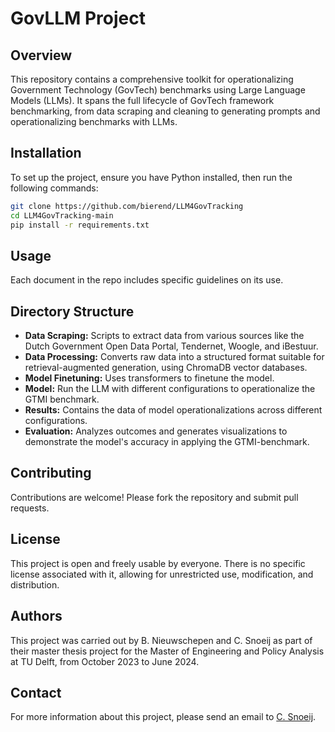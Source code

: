 # GovLLM Project

## Overview
This repository contains a comprehensive toolkit for operationalizing Government Technology (GovTech) benchmarks using Large Language Models (LLMs). It spans the full lifecycle of GovTech framework benchmarking, from data scraping and cleaning to generating prompts and operationalizing benchmarks with LLMs.

## Installation
To set up the project, ensure you have Python installed, then run the following commands:
```bash
git clone https://github.com/bierend/LLM4GovTracking
cd LLM4GovTracking-main
pip install -r requirements.txt
```

## Usage
Each document in the repo includes specific guidelines on its use. 

## Directory Structure
- **Data Scraping:** Scripts to extract data from various sources like the Dutch Government Open Data Portal, Tendernet, Woogle, and iBestuur.
- **Data Processing:** Converts raw data into a structured format suitable for retrieval-augmented generation, using ChromaDB vector databases.
- **Model Finetuning:** Uses transformers to finetune the model.
- **Model:** Run the LLM with different configurations to operationalize the GTMI benchmark.
- **Results:** Contains the data of model operationalizations across different configurations.
- **Evaluation:** Analyzes outcomes and generates visualizations to demonstrate the model's accuracy in applying the GTMI-benchmark.

## Contributing
Contributions are welcome! Please fork the repository and submit pull requests.

## License
This project is open and freely usable by everyone. There is no specific license associated with it, allowing for unrestricted use, modification, and distribution.

## Authors
This project was carried out by B. Nieuwschepen and C. Snoeij as part of their master thesis project for the Master of Engineering and Policy Analysis at TU Delft, from October 2023 to June 2024.

## Contact
For more information about this project, please send an email to [C. Snoeij](mailto:cornesnoeij@gmail.com).


